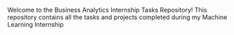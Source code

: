 Welcome to the Business Analytics Internship Tasks Repository! This repository contains all the tasks and projects completed during my Machine Learning Internship
